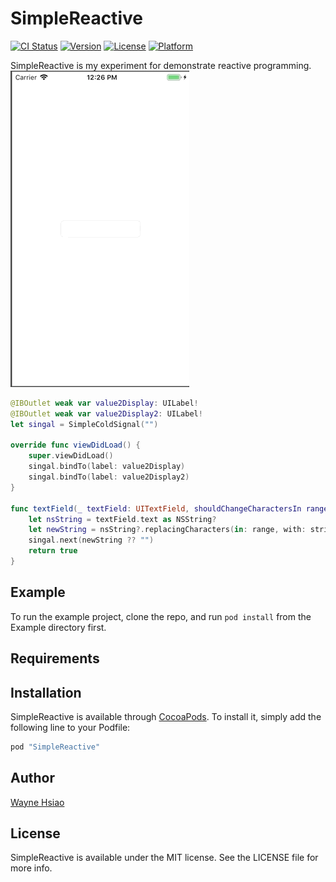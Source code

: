 # SimpleReactive
[![CI Status](http://img.shields.io/travis/chronicqazxc/simple-reactive.svg?style=flat)](https://travis-ci.org/chronicqazxc/simple-reactive)
[![Version](https://img.shields.io/cocoapods/v/SimpleReactive.svg?style=flat)](http://cocoapods.org/pods/SimpleReactive)
[![License](https://img.shields.io/cocoapods/l/SimpleReactive.svg?style=flat)](http://cocoapods.org/pods/SimpleReactive)
[![Platform](https://img.shields.io/cocoapods/p/SimpleReactive.svg?style=flat)](http://cocoapods.org/pods/SimpleReactive)

SimpleReactive is my experiment for demonstrate reactive programming.  
![demo](demonstration.gif)  
```swift
@IBOutlet weak var value2Display: UILabel!
@IBOutlet weak var value2Display2: UILabel!
let singal = SimpleColdSignal("")

override func viewDidLoad() {
    super.viewDidLoad()
    singal.bindTo(label: value2Display)
    singal.bindTo(label: value2Display2)
}

func textField(_ textField: UITextField, shouldChangeCharactersIn range: NSRange, replacementString string: String) -> Bool {
    let nsString = textField.text as NSString?
    let newString = nsString?.replacingCharacters(in: range, with: string)
    singal.next(newString ?? "")
    return true
}
```

## Example

To run the example project, clone the repo, and run `pod install` from the Example directory first.

## Requirements

## Installation

SimpleReactive is available through [CocoaPods](http://cocoapods.org). To install
it, simply add the following line to your Podfile:

```ruby
pod "SimpleReactive"
```

## Author

[Wayne Hsiao](mailto:chronicqazxc@gmail.com)

## License

SimpleReactive is available under the MIT license. See the LICENSE file for more info.
